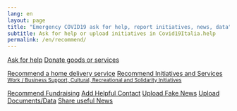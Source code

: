 ```yaml
---
lang: en
layout: page
title: "Emergency COVID19 ask for help, report initiatives, news, data"
subtitle: Ask for help or upload initiatives in Covid19Italia.help
permalink: /en/recommend/
---
```


<div class="offset-md-3 col-md-6">
  <a class="btn btn-success btn-lg btn-block btn-form" href="/segnala/en/chiedi-aiuto">Ask for help</a>
  <a class="btn btn-success btn-lg btn-block btn-form" href="/segnala/dona-beni-servizi">Donate goods or services</a>

  <br>

  <a class="btn btn-outline-dark btn-lg btn-block btn-form " href="/segnala/consegna-domicilio">Recommend a home delivery service</a>
  <a class="btn btn-outline-dark btn-lg btn-block btn-form" href="/segnala/iniziative-servizi">
  Recommend Initiatives and Services<br>
    <small>Work / Business Support, Cultural, Recreational and Solidarity Initiatives</small>
  </a>

  <a class="btn btn-outline-dark btn-lg btn-block btn-form " href="/segnala/raccolta-fondi">Recommend Fundraising</a>
  <a class="btn btn-outline-dark btn-lg btn-block btn-form" href="/segnala/contatto-utile">Add Helpful Contact</a>
  <a class="btn btn-outline-dark btn-lg btn-block btn-form" href="/segnala/bufala">Upload Fake News</a>
  <a class="btn btn-outline-dark btn-lg btn-block btn-form" href="/segnala/documenti-dati">Upload Documents/Data</a>
  <a class="btn btn-outline-dark btn-lg btn-block btn-form" href="/segnala/notizia">Share useful News</a>
</div>

